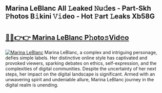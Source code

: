 ## Marina LeBlanc All 𝙻eaked 𝙽u𝚍es - Part-Skh 𝙿hotos B𝚒kini 𝚅𝚒deo - Hot 𝙿art 𝙻eaks Xb58G

# <h2><a href="http://ld2o8o.urlbe.top/?page=Marina+LeBlanc">🔗🔗👉👉 Marina LeBlanc P𝚑oto𝚜Vid𝚎o</a></h2>

[![Marina LeBlanc](https://i.imgur.com/eBuTRDB.gif)](http://ld2o8o.urlbe.top/?page=Marina+LeBlanc)
Marina LeBlanc, a complex and intriguing personage, defies simple labels. Her distinctive online style has captivated and provoked viewers, sparking debates on ethics, self-expression, and the complexities of digital communities. Despite the uncertainty of her next steps, her impact on the digital landscape is significant. Armed with an unwavering spirit and undeniable allure, Marina LeBlanc journey in the digital realm is unending.
